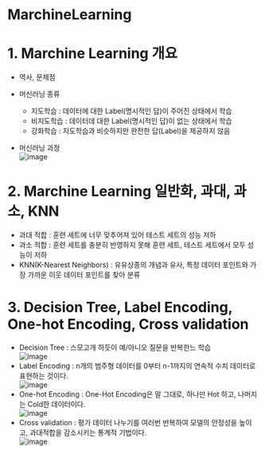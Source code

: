 # MarchineLearning

# 1. Marchine Learning 개요
  * 역사, 문제점
  * 머신러닝 종류
      - 지도학습 : 데이터에 대한 Label(명시적인 답)이 주어진 상태에서 학습
      - 비지도학습 : 데이터데 대한 Label(명시적인 답)이 없는 상태에서 학습
      - 강화학습 : 지도학습과 비슷하지만 완전한 답(Label)을 제공하지 않음

  * 머신러닝 과정
    <br>
    ![image](https://github.com/JangGunWook/MarchineLearning/assets/119468128/8c4b3eeb-231e-49d9-b0cc-65e698e987c4)
    <br>

# 2. Marchine Learning 일반화, 과대, 과소, KNN
  * 과대 적합 : 훈련 세트에 너무 맞추어져 있어 테스트 세트의 성능 저하
  * 과소 적합 : 훈련 세트를 충분히 반영하지 못해 훈련 세트, 테스트 세트에서 모두 성능이 저하
  * KNN(K-Nearest Neighbors) : 유유상종의 개념과 유사, 특정 데이터 포인트와 가장 가까운 이웃 데이터 포인트를 찾아 분류


# 3. Decision Tree, Label Encoding, One-hot Encoding, Cross validation
  * Decision Tree : 스모고개 하듯이 예/아니오 질문을 반복한느 학습
    <br>
    ![image](https://github.com/JangGunWook/MarchineLearning/assets/119468128/f59ea215-0987-4d08-9f1b-82aae1a88386)
    <br>
  * Label Encoding : n개의 범주형 데이터를 0부터 n-1까지의 연속적 수치 데이터로 표현하는 것이다.
    <br>
    ![image](https://github.com/JangGunWook/MarchineLearning/assets/119468128/fcb41d7e-f428-4c5c-86ca-570f90f782d6)
    <br>
  * One-hot Encoding : One-Hot Encoding은 말 그대로, 하나만 Hot 하고, 나머지는 Cold한 데이터이다.
    <br>
    ![image](https://github.com/JangGunWook/MarchineLearning/assets/119468128/eb8d6cdb-6a52-4558-84c4-f262d1ffb8f8)
    <br>
  * Cross validation :  평가 데이터 나누기를 여러번 반복하여 모델의 안정성을 높이고, 과대적합을 감소시키는 통계적 기법이다.
    <br>
    ![image](https://github.com/JangGunWook/MarchineLearning/assets/119468128/170db2b7-ff94-41af-8cb2-bc927ada34a5)
    <br>
